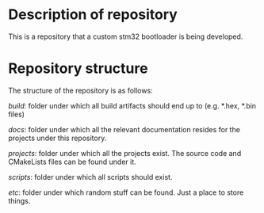 # Description of repository
This is a repository that a custom stm32 bootloader is being developed.

# Repository structure
The structure of the repository is as follows:

*build*: folder under which all build artifacts should end up to (e.g. *.hex, *.bin files)

*docs*: folder under which all the relevant documentation resides for the projects under this repository.

*projects*: folder under which all the projects exist. The source code and CMakeLists files can be found under it.

*scripts*: folder under which all scripts should exist.

*etc*: folder under which random stuff can be found. Just a place to store things.